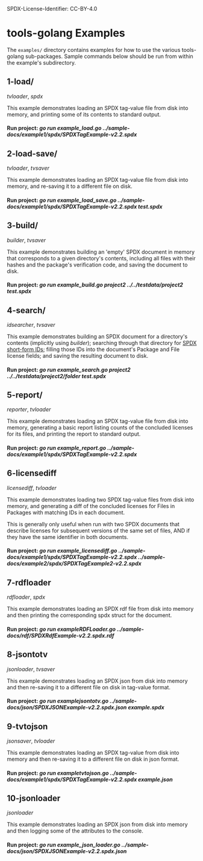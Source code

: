 SPDX-License-Identifier: CC-BY-4.0

# tools-golang Examples

The `examples/` directory contains examples for how to use the various
tools-golang sub-packages. Sample commands below should be run from
within the example's subdirectory.

## 1-load/

*tvloader*, *spdx*

This example demonstrates loading an SPDX tag-value file from disk into memory,
and printing some of its contents to standard output.
#### Run project: *go run example_load.go ../sample-docs/example1/spdx/SPDXTagExample-v2.2.spdx*

## 2-load-save/

*tvloader*, *tvsaver*

This example demonstrates loading an SPDX tag-value file from disk into memory,
and re-saving it to a different file on disk.
#### Run project: *go run example_load_save.go ../sample-docs/example1/spdx/SPDXTagExample-v2.2.spdx test.spdx*

## 3-build/

*builder*, *tvsaver*

This example demonstrates building an 'empty' SPDX document in memory that
corresponds to a given directory's contents, including all files with their
hashes and the package's verification code, and saving the document to disk.
#### Run project: *go run example_build.go project2 ../../testdata/project2 test.spdx*

## 4-search/

*idsearcher*, *tvsaver*

This example demonstrates building an SPDX document for a directory's contents
(implicitly using *builder*); searching through that directory for [SPDX
short-form IDs](https://spdx.org/ids/); filling those IDs into the document's
Package and File license fields; and saving the resulting document to disk.
#### Run project: *go run example_search.go project2 ../../testdata/project2/folder test.spdx*

## 5-report/

*reporter*, *tvloader*

This example demonstrates loading an SPDX tag-value file from disk into memory,
generating a basic report listing counts of the concluded licenses for its
files, and printing the report to standard output.
#### Run project: *go run example_report.go ../sample-docs/example1/spdx/SPDXTagExample-v2.2.spdx*

## 6-licensediff

*licensediff*, *tvloader*

This example demonstrates loading two SPDX tag-value files from disk into
memory, and generating a diff of the concluded licenses for Files in Packages
with matching IDs in each document.

This is generally only useful when run with two SPDX documents that describe
licenses for subsequent versions of the same set of files, AND if they have
the same identifier in both documents.
#### Run project: *go run example_licensediff.go ../sample-docs/example1/spdx/SPDXTagExample-v2.2.spdx ../sample-docs/example2/spdx/SPDXTagExample2-v2.2.spdx*

## 7-rdfloader

*rdfloader*, *spdx*

This example demonstrates loading an SPDX rdf file from disk into memory 
and then printing the corresponding spdx struct for the document.
#### Run project: *go run exampleRDFLoader.go ../sample-docs/rdf/SPDXRdfExample-v2.2.spdx.rdf*

## 8-jsontotv

*jsonloader*, *tvsaver*

This example demonstrates loading an SPDX json from disk into memory
and then re-saving it to a different file on disk in tag-value format.
#### Run project: *go run examplejsontotv.go ../sample-docs/json/SPDXJSONExample-v2.2.spdx.json example.spdx*

## 9-tvtojson

*jsonsaver*, *tvloader*

This example demonstrates loading an SPDX tag-value from disk into memory
and then re-saving it to a different file on disk in json format.
#### Run project: *go run exampletvtojson.go ../sample-docs/example1/spdx/SPDXTagExample-v2.2.spdx example.json*

## 10-jsonloader

*jsonloader*

This example demonstrates loading an SPDX json from disk into memory
and then logging some of the attributes to the console.
#### Run project: *go run example_json_loader.go ../sample-docs/json/SPDXJSONExample-v2.2.spdx.json*
